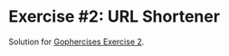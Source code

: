# Exercise #2: URL Shortener

Solution for [Gophercises Exercise 2](https://github.com/gophercises/urlshort).